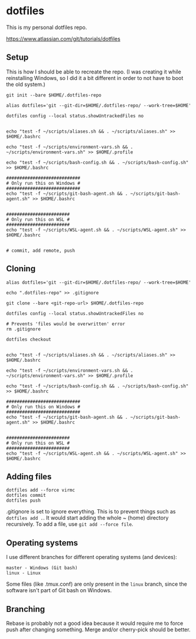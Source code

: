 # dotfiles
This is my personal dotfiles repo.

https://www.atlassian.com/git/tutorials/dotfiles

## Setup
This is how I should be able to recreate the repo. (I was creating it while
reinstalling Windows, so I did it a bit different in order to not have to
boot the old system.)

```
git init --bare $HOME/.dotfiles-repo

alias dotfiles='git --git-dir=$HOME/.dotfiles-repo/ --work-tree=$HOME'

dotfiles config --local status.showUntrackedFiles no


echo "test -f ~/scripts/aliases.sh && . ~/scripts/aliases.sh" >> $HOME/.bashrc

echo "test -f ~/scripts/environment-vars.sh && .  ~/scripts/environment-vars.sh" >> $HOME/.profile

echo "test -f ~/scripts/bash-config.sh && . ~/scripts/bash-config.sh" >> $HOME/.bashrc

############################
# Only run this on Windows #
############################
echo "test -f ~/scripts/git-bash-agent.sh && . ~/scripts/git-bash-agent.sh" >> $HOME/.bashrc


########################
# Only run this on WSL #
########################
echo "test -f ~/scripts/WSL-agent.sh && . ~/scripts/WSL-agent.sh" >> $HOME/.bashrc


# commit, add remote, push
```

## Cloning
```
alias dotfiles='git --git-dir=$HOME/.dotfiles-repo/ --work-tree=$HOME'

echo ".dotfiles-repo" >> .gitignore

git clone --bare <git-repo-url> $HOME/.dotfiles-repo

dotfiles config --local status.showUntrackedFiles no

# Prevents 'files would be overwritten' error
rm .gitignore

dotfiles checkout


echo "test -f ~/scripts/aliases.sh && . ~/scripts/aliases.sh" >> $HOME/.bashrc

echo "test -f ~/scripts/environment-vars.sh && .  ~/scripts/environment-vars.sh" >> $HOME/.profile

echo "test -f ~/scripts/bash-config.sh && . ~/scripts/bash-config.sh" >> $HOME/.bashrc

############################
# Only run this on Windows #
############################
echo "test -f ~/scripts/git-bash-agent.sh && . ~/scripts/git-bash-agent.sh" >> $HOME/.bashrc


########################
# Only run this on WSL #
########################
echo "test -f ~/scripts/WSL-agent.sh && . ~/scripts/WSL-agent.sh" >> $HOME/.bashrc
```

## Adding files
```
dotfiles add --force virmc
dotfiles commit
dotfiles push
```
.gitignore is set to ignore everything. This is to prevent things such as
`dotfiles add .`. It would start adding the whole ~ (home) directory
recursively. To add a file, use `git add --force file`.

## Operating systems
I use different branches for different operating systems (and devices):
```
master - Windows (Git bash)
linux - Linux
```
Some files (like .tmux.conf) are only present in the `linux` branch, since the
software isn't part of Git bash on Windows.


## Branching
Rebase is probably not a good idea because it would require me to force push
after changing something. Merge and/or cherry-pick should be better.
